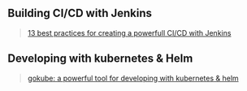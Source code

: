 

## Building CI/CD with Jenkins

> [13 best practices for creating a powerfull CI/CD with Jenkins](./jenkins/jenkins.html)

## Developing with kubernetes & Helm

> [gokube: a powerful tool for developing with kubernetes & helm](./developers/kubernetes/gokube.html)
